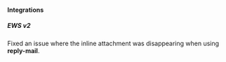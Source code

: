 
#### Integrations

##### EWS v2

Fixed an issue where the inline attachment was disappearing when using **reply-mail**.